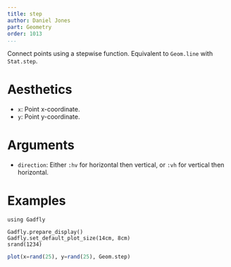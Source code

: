 ```yaml
---
title: step
author: Daniel Jones
part: Geometry
order: 1013
...
```


Connect points using a stepwise function. Equivalent to `Geom.line` with
`Stat.step`.

# Aesthetics

  * `x`: Point x-coordinate.
  * `y`: Point y-coordinate.

# Arguments

  * `direction`: Either `:hv` for horizontal then vertical, or `:vh` for
    vertical then horizontal.

# Examples

```{.julia hide="true" results="none"}
using Gadfly

Gadfly.prepare_display()
Gadfly.set_default_plot_size(14cm, 8cm)
srand(1234)
```

```julia
plot(x=rand(25), y=rand(25), Geom.step)
```


